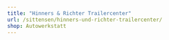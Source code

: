 ```yaml
---
title: "Hinners & Richter Trailercenter"
url: /sittensen/hinners-und-richter-trailercenter/
shop: Autowerkstatt
---
```

